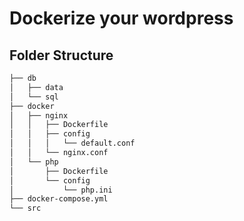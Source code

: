 # Dockerize your wordpress

## Folder Structure
```bash
├── db
│   ├── data
│   └── sql
├── docker
│   ├── nginx
│   │   ├── Dockerfile
│   │   ├── config
│   │   │   └── default.conf
│   │   └── nginx.conf
│   └── php
│       ├── Dockerfile
│       └── config
│           └── php.ini
├── docker-compose.yml
└── src
```

